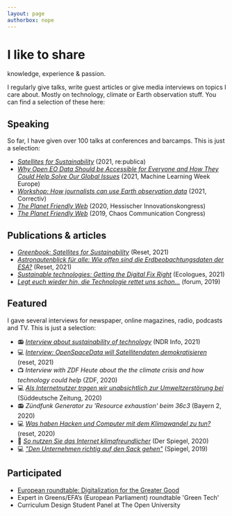 ```yaml
---
layout: page
authorbox: nope
---
```


# I like to share
<p class="subline">knowledge, experience & passion.</p>

I regularly give talks, write guest articles or give media interviews on topics I care about. Mostly on technology, climate or Earth observation stuff. You can find a selection of these here:

## Speaking
So far, I have given over 100 talks at conferences and barcamps. This is just a selection:
- *[Satellites for Sustainability](https://en.reset.org/blog/reset-live-talk-republica-2021-satellites-sustainability-05192021)* (2021, re:publica)
- *[Why Open EO Data Should be Accessible for Everyone and How They Could Help Solve Our Global Issues](https://machinelearningweek.eu/speakers/)* (2021, Machine Learning Week Europe)
- *[Workshop: How journalists can use Earth observation data](https://correctiv.org/lokal/workshops/)* (2021, Correctiv)
- *[The Planet Friendly Web](https://hik.technologieland-hessen.de/HIK2020)* (2020, Hessischer Innovationskongress)
- *[The Planet Friendly Web](https://media.ccc.de/v/36c3-10506-the_planet_friendly_web)* (2019, Chaos Communication Congress)

## Publications & articles
- *[Greenbook: Satellites for Sustainability](https://reset.org/files/RESET_Satelliten_Greenbook_02.pdf)* (Reset,  2021)
- *[Astronautenblick für alle: Wie offen sind die Erdbeobachtungsdaten der ESA?](https://reset.org/blog/astronautenblick-fuer-alle-wie-offen-sind-die-erdbeobachtungsdaten-der-esa-01192021)* (Reset,  2021)
- *[Sustainable technologies: Getting the Digital Fix Right](https://www.goethe.de/prj/eco/en/pol/22115409.html)* (Ecologues,  2021)
- *[Legt euch wieder hin, die Technologie rettet uns schon…](https://www.forum.lu/wp-content/uploads/2019/12/401_Jordan.pdf)* (forum, 2019)

## Featured
I gave several interviews for newspaper, online magazines, radio, podcasts and TV. This is just a selection:
- 📻 *[Interview about sustainability of technology](https://www.ndr.de/nachrichten/info/Wirtschaft-Wie-kann-Internet-gruener-werden,audio920278.html)* (NDR Info, 2021)
- 💻 *[Interview: OpenSpaceData will Satellitendaten demokratisieren](https://reset.org/blog/interview-openspacedata-will-satellitendaten-demokratisieren-05172021)* (reset, 2021)
- 📺 *Interview with ZDF Heute about the the climate crisis and how technology could help* (ZDF, 2020)
- 💻 *[Als Internetnutzer tragen wir unabsichtlich zur Umweltzerstörung bei](https://www.sueddeutsche.de/digital/klimawandel-internet-1.4756251)* (Süddeutsche Zeitung, 2020)
- 📻 *Zündfunk Generator zu 'Resource exhaustion' beim 36c3* (Bayern 2, 2020)
- 💻 *[Was haben Hacken und Computer mit dem Klimawandel zu tun?](https://reset.org/blog/36c3-was-haben-hacken-und-computer-dem-klimawandel-zu-tun-01092020)* (reset, 2020)
- 📰 *[So nutzen Sie das Internet klimafreundlicher](https://www.spiegel.de/netzwelt/web/homeoffice-so-nutzen-sie-das-internet-klimafreundlicher-a-00000000-0002-0001-0000-000173621987)* (Der Spiegel, 2020)
- 💻 *["Den Unternehmen richtig auf den Sack gehen"](https://www.spiegel.de/netzwelt/web/36c3-in-leipzig-was-das-internet-mit-dem-klimawandel-zu-tun-hat-a-1302513.html)* (Spiegel, 2019)

## Participated
- [European roundtable: Digitalization for the Greater Good](https://sustainability-digitalization.leuphana.de/roundtable-organizational-learning-digitalization-for-the-greater-good-the-roles-and-responsibilities-of-european-businesses)
- Expert in Greens/EFA’s (European Parliament) roundtable 'Green Tech'
- Curriculum Design Student Panel at The Open University